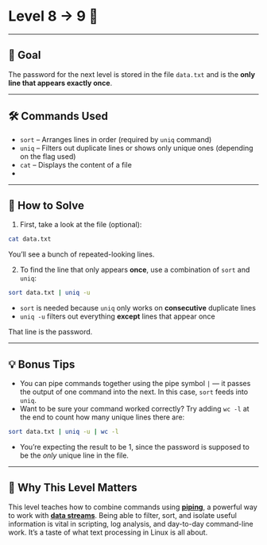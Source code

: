 # Level 8 → 9 🔁

---

## 🎯 Goal

The password for the next level is stored in the file `data.txt` and is the **only line that appears exactly once**.

---

## 🛠 Commands Used

- `sort` – Arranges lines in order (required by `uniq` command)
- `uniq` – Filters out duplicate lines or shows only unique ones (depending on the flag used)
- `cat` – Displays the content of a file
- 
---

## 🚀 How to Solve

1. First, take a look at the file (optional):

```bash
cat data.txt
```

You’ll see a bunch of repeated-looking lines.

2. To find the line that only appears **once**, use a combination of `sort` and `uniq`:

```bash
sort data.txt | uniq -u
```

- `sort` is needed because `uniq` only works on **consecutive** duplicate lines  
- `uniq -u` filters out everything **except** lines that appear once

That line is the password.

---

## 💡 Bonus Tips

- You can pipe commands together using the pipe symbol `|` — it passes the output of one command into the next. In this case, `sort` feeds into `uniq`.
- Want to be sure your command worked correctly? Try adding `wc -l` at the end to count how many unique lines there are:

```bash
sort data.txt | uniq -u | wc -l
```
- You’re expecting the result to be 1, since the password is supposed to be the *only* unique line in the file.

---

## 🧠 Why This Level Matters

This level teaches how to combine commands using [**piping**](https://www.freecodecamp.org/news/linux-terminal-piping-and-redirection-guide/), a powerful way to work with [**data streams**](https://davidlares.medium.com/basic-data-streams-in-linux-b592a64518dd). Being able to filter, sort, and isolate useful information is vital in scripting, log analysis, and day-to-day command-line work. It’s a taste of what text processing in Linux is all about.

